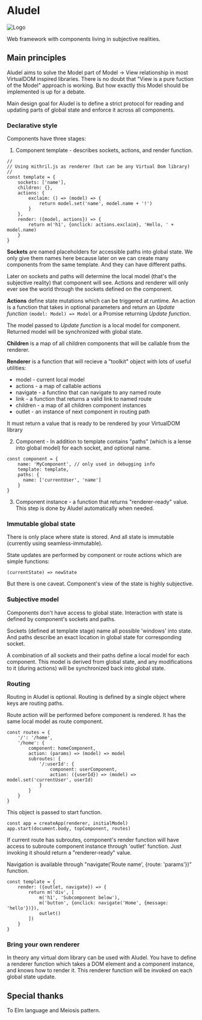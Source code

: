 # Aludel

![Logo](https://thumbs.dreamstime.com/t/alembic-d-cartoon-illustration-70135996.jpg)

Web framework with components living in subjective realities.

## Main principles

Aludel aims to solve the Model part of Model -> View relationship in most
VirtualDOM inspired libraries. There is no doubt that "View is a pure
fuction of the Model" approach is working. But how exactly this Model should
be implemented is up for a debate.

Main design goal for Aludel is to define a strict protocol for reading and
updating parts of global state and enforce it across all components.

### Declarative style

Components have three stages:

1.  Component template - describes sockets, actions, and render function.

```
//
// Using mithril.js as renderer (but can be any Virtual Dom library)
//
const template = {
    sockets: ['name'],
    children: {},
    actions: {
        exclaim: () => (model) => {
            return model.set('name', model.name + '!')
        }
    },
    render: ({model, actions}) => {
        return m('h1', {onclick: actions.exclaim}, 'Hello, ' + model.name)
    }
}
```

**Sockets** are named placeholders for accessible paths into global state.
We only give them names here because later on we can create many
components from the same template. And they can have different paths.

Later on sockets and paths will determine the local model (that's the
subjective reality) that component will see. Actions and renderer will
only ever see the world through the sockets defined on the component.

**Actions** define state mutations which can be triggered at runtime. An action
is a function that takes in optional parameters and return an _Update function_
`(model: Model) => Model` or a Promise returning _Update function_.

The model passed to _Update function_ is a local model for component. Returned
model will be synchronized with global state.

**Children** is a map of all children components that will be callable from
the renderer.

**Renderer** is a function that will recieve a "toolkit" object with lots of
useful utilities:

*   model - current local model
*   actions - a map of callable actions
*   navigate - a functino that can navigate to any named route
*   link - a function that returns a valid link to named route
*   children - a map of all children component instances
*   outlet - an instance of next component in routing path

It must return a value that is ready to be rendered by your VirtualDOM library

2.  Component - In addition to template contains "paths" (which is a lense
into global model) for each socket, and optional name.

```
const component = {
    name: 'MyComponent', // only used in debugging info
    template: template,
    paths: {
      name: ['currentUser', 'name']
    }
}
```

3.  Component instance - a function that returns "renderer-ready" value. This step is done by Aludel automatically when needed.

### Immutable global state

There is only place where state is stored. And all state is immutable (currently using seamless-immutable).

State updates are performed by component or route actions which are simple functions:

```
(currentState) => newState
```

But there is one caveat. Component's view of the state is highly subjective.

### Subjective model

Components don't have access to global state. Interaction with state is defined by component's sockets and paths.

Sockets (defined at template stage) name all possible 'windows' into state.
And paths describe an exact location in global state for corresponding socket.

A combination of all sockets and their paths define a local model for each component.
This model is derived from global state, and any modifications to it (during actions) will be synchronized back into global state.

### Routing

Routing in Aludel is optional. Routing is defined by a single object where keys are routing paths.

Route action will be performed before component is rendered. It has the same local model as route component.

```
const routes = {
    '/': '/home',
    '/home': {
        component: homeComponent,
        action: (params) => (model) => model
        subroutes: {
            '/:userId': {
                component: userComponent,
                action: ({userId}) => (model) => model.set('currentUser', userId)
            }
        }
    }
}
```

This object is passed to start function.

```
const app = createApp(renderer, initialModel)
app.start(document.body, topComponent, routes)
```

If current route has subroutes, component's render function will
have access to subroute component instance through 'outlet' function.
Just invoking it should return a "renderer-ready" value.

Navigation is available through "navigate('Route name', {route: 'params'})" function.

```
const template = {
    render: ({outlet, navigate}) => {
        return m('div', [
            m('h1', 'Subcomponent below'),
            m('button', {onclick: navigate('Home', {message: 'hello'})}),
            outlet()
        ])
    }
}
```

### Bring your own renderer

In theory any virtual dom library can be used with Aludel.
You have to define a renderer function which takes a DOM element
and a component instance, and knows how to render it.
This renderer function will be invoked on each global state update.

## Special thanks

To Elm language and Meiosis pattern.
